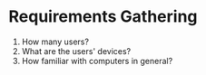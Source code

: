 # Requirements Gathering

1. How many users?
2. What are the users' devices?
3. How familiar with computers in general?
